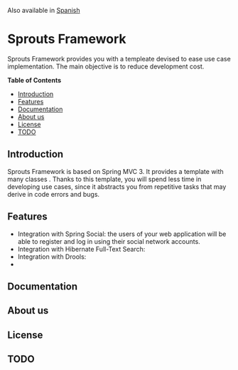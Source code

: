 Also available in [Spanish](doc/README_ES.md)

# Sprouts Framework
Sprouts Framework provides you with a templeate devised to ease use case implementation. The main objective is to reduce development cost.

**Table of Contents**
- [Introduction](#introduction)
- [Features](#features)
- [Documentation](#documentation)
- [About us](#about-us)
- [License](#license)
- [TODO](#todo)


## Introduction 
Sprouts Framework is based on Spring MVC 3. It provides a template with many classes . Thanks to this template, you will spend less time in developing use cases, since it abstracts you from repetitive tasks that may derive in code errors and bugs. 

## Features

- Integration with Spring Social: the users of your web application will be able to register and log in using their social network accounts.
- Integration with Hibernate Full-Text Search:
- Integration with Drools:
- 

## Documentation

## About us

## License

## TODO
